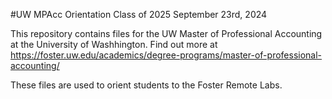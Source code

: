 #UW MPAcc Orientation Class of 2025
September 23rd, 2024

This repository contains files for the UW Master of Professional Accounting at the University of Washhington. Find out more at https://foster.uw.edu/academics/degree-programs/master-of-professional-accounting/

These files are used to orient students to the Foster Remote Labs.
